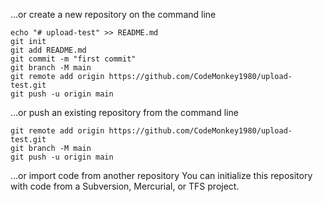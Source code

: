  …or create a new repository on the command line
```
echo "# upload-test" >> README.md
git init
git add README.md
git commit -m "first commit"
git branch -M main
git remote add origin https://github.com/CodeMonkey1980/upload-test.git
git push -u origin main
```

…or push an existing repository from the command line
```
git remote add origin https://github.com/CodeMonkey1980/upload-test.git
git branch -M main
git push -u origin main
```

…or import code from another repository
You can initialize this repository with code from a Subversion, Mercurial, or TFS project.
